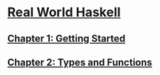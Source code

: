 # [Real World Haskell](https://book.realworldhaskell.org/)

## [Chapter 1: Getting Started](./ch01/notes.md)
## [Chapter 2: Types and Functions](./ch02/notes.md)
